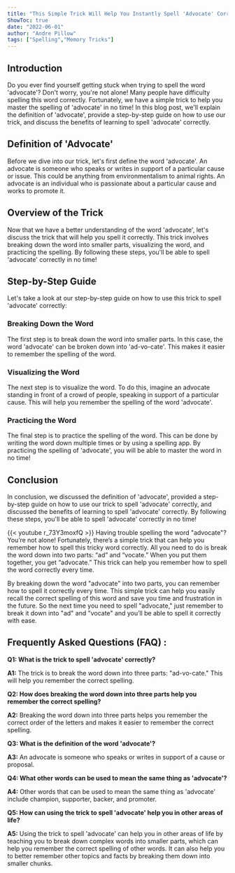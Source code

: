 ```yaml
---
title: "This Simple Trick Will Help You Instantly Spell 'Advocate' Correctly!"
ShowToc: true 
date: "2022-06-01"
author: "Andre Pillow" 
tags: ["Spelling","Memory Tricks"]
---
```

## Introduction

Do you ever find yourself getting stuck when trying to spell the word 'advocate'? Don't worry, you're not alone! Many people have difficulty spelling this word correctly. Fortunately, we have a simple trick to help you master the spelling of 'advocate' in no time! In this blog post, we'll explain the definition of 'advocate', provide a step-by-step guide on how to use our trick, and discuss the benefits of learning to spell 'advocate' correctly. 

## Definition of 'Advocate'

Before we dive into our trick, let's first define the word 'advocate'. An advocate is someone who speaks or writes in support of a particular cause or issue. This could be anything from environmentalism to animal rights. An advocate is an individual who is passionate about a particular cause and works to promote it. 

## Overview of the Trick

Now that we have a better understanding of the word 'advocate', let's discuss the trick that will help you spell it correctly. This trick involves breaking down the word into smaller parts, visualizing the word, and practicing the spelling. By following these steps, you'll be able to spell 'advocate' correctly in no time! 

## Step-by-Step Guide

Let's take a look at our step-by-step guide on how to use this trick to spell 'advocate' correctly: 

### Breaking Down the Word

The first step is to break down the word into smaller parts. In this case, the word 'advocate' can be broken down into 'ad-vo-cate'. This makes it easier to remember the spelling of the word. 

### Visualizing the Word

The next step is to visualize the word. To do this, imagine an advocate standing in front of a crowd of people, speaking in support of a particular cause. This will help you remember the spelling of the word 'advocate'. 

### Practicing the Word

The final step is to practice the spelling of the word. This can be done by writing the word down multiple times or by using a spelling app. By practicing the spelling of 'advocate', you will be able to master the word in no time!

## Conclusion

In conclusion, we discussed the definition of 'advocate', provided a step-by-step guide on how to use our trick to spell 'advocate' correctly, and discussed the benefits of learning to spell 'advocate' correctly. By following these steps, you'll be able to spell 'advocate' correctly in no time!

{{< youtube r_73Y3moxfQ >}} 
Having trouble spelling the word "advocate"? You’re not alone! Fortunately, there’s a simple trick that can help you remember how to spell this tricky word correctly. All you need to do is break the word down into two parts: “ad” and “vocate.” When you put them together, you get “advocate.” This trick can help you remember how to spell the word correctly every time.

By breaking down the word "advocate" into two parts, you can remember how to spell it correctly every time. This simple trick can help you easily recall the correct spelling of this word and save you time and frustration in the future. So the next time you need to spell "advocate," just remember to break it down into "ad" and "vocate" and you’ll be able to spell it correctly with ease.

## Frequently Asked Questions (FAQ) :
**Q1: What is the trick to spell 'advocate' correctly?**

**A1:** The trick is to break the word down into three parts: "ad-vo-cate." This will help you remember the correct spelling.

**Q2: How does breaking the word down into three parts help you remember the correct spelling?**

**A2:** Breaking the word down into three parts helps you remember the correct order of the letters and makes it easier to remember the correct spelling.

**Q3: What is the definition of the word 'advocate'?**

**A3:** An advocate is someone who speaks or writes in support of a cause or proposal.

**Q4: What other words can be used to mean the same thing as 'advocate'?**

**A4:** Other words that can be used to mean the same thing as 'advocate' include champion, supporter, backer, and promoter.

**Q5: How can using the trick to spell 'advocate' help you in other areas of life?**

**A5:** Using the trick to spell 'advocate' can help you in other areas of life by teaching you to break down complex words into smaller parts, which can help you remember the correct spelling of other words. It can also help you to better remember other topics and facts by breaking them down into smaller chunks.





